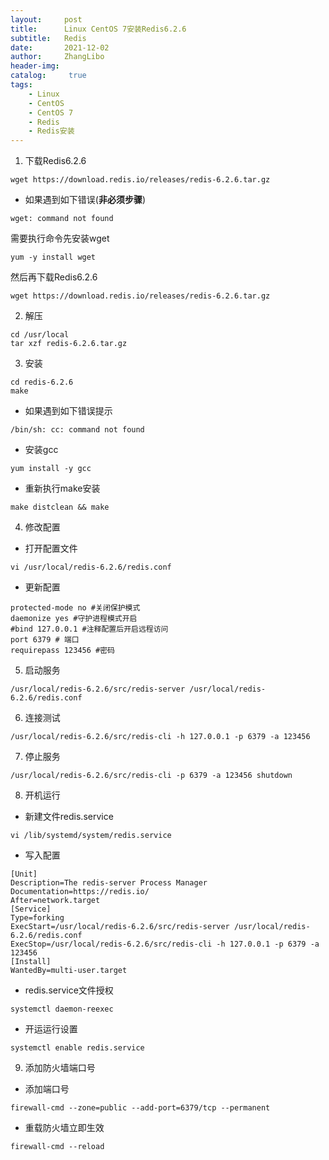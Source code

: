 ```yaml
---
layout:     post
title:      Linux CentOS 7安装Redis6.2.6
subtitle:   Redis
date:       2021-12-02
author:     ZhangLibo
header-img:
catalog: 	 true
tags:
    - Linux
    - CentOS
    - CentOS 7
    - Redis
    - Redis安装
---
```



1.  下载Redis6.2.6
```shell
wget https://download.redis.io/releases/redis-6.2.6.tar.gz
```

* 如果遇到如下错误(**非必须步骤**)
```shell
wget: command not found
```

  需要执行命令先安装wget
```shell
yum -y install wget
```

  然后再下载Redis6.2.6
```shell
wget https://download.redis.io/releases/redis-6.2.6.tar.gz
```


2. 解压
```shell
cd /usr/local
tar xzf redis-6.2.6.tar.gz
```

3. 安装
```shell
cd redis-6.2.6
make
```

* 如果遇到如下错误提示
```shell
/bin/sh: cc: command not found
```

  * 安装gcc
```shell
yum install -y gcc
```

  * 重新执行make安装
```shell
make distclean && make
```

4. 修改配置

* 打开配置文件
```shell
vi /usr/local/redis-6.2.6/redis.conf
```

* 更新配置
```shell
protected-mode no #关闭保护模式
daemonize yes #守护进程模式开启
#bind 127.0.0.1 #注释配置后开启远程访问
port 6379 # 端口
requirepass 123456 #密码
```

5. 启动服务
```shell
/usr/local/redis-6.2.6/src/redis-server /usr/local/redis-6.2.6/redis.conf
```

6. 连接测试
```shell
/usr/local/redis-6.2.6/src/redis-cli -h 127.0.0.1 -p 6379 -a 123456
```

7. 停止服务
```shell
/usr/local/redis-6.2.6/src/redis-cli -p 6379 -a 123456 shutdown
```

8. 开机运行

* 新建文件redis.service
```shell
vi /lib/systemd/system/redis.service
```

* 写入配置
```shell
[Unit]
Description=The redis-server Process Manager
Documentation=https://redis.io/
After=network.target
[Service]
Type=forking
ExecStart=/usr/local/redis-6.2.6/src/redis-server /usr/local/redis-6.2.6/redis.conf
ExecStop=/usr/local/redis-6.2.6/src/redis-cli -h 127.0.0.1 -p 6379 -a 123456
[Install]
WantedBy=multi-user.target
```

* redis.service文件授权
```shell
systemctl daemon-reexec
```

* 开运运行设置
```shell
systemctl enable redis.service
```


9. 添加防火墙端口号

* 添加端口号
```shell
firewall-cmd --zone=public --add-port=6379/tcp --permanent
```

* 重载防火墙立即生效
```shell
firewall-cmd --reload
```
